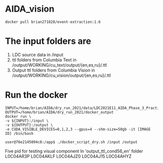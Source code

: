 # AIDA_vision
```
docker pull brian271828/event-extraction:1.6
```

# The input folders are
1. LDC source data in /input
2. ttl folders from Columbia Text in /output/WORKING/cu_text/output/{en,es,ru}/.ttl
3. Output ttl folders from Columbia Vision in /output/WORKING/cu_vision/output/{en,es,ru}/.ttl


# Run the docker
```
INPUT=/home/brian/AIDA/dry_run_2021/data/LDC2021E11_AIDA_Phase_3_Practice_Topic_Source_Data_V2.0
OUTPUT=/home/brian/AIDA/dry_run_2021/docker_output
docker run \
-v ${INPUT}:/input \
-v ${OUTPUT}:/output \
-e CUDA_VISIBLE_DEVICES=0,1,2,3 --gpus=4 --shm-size=50gb -it [IMAGE ID] /bin/bash

user@76e2145094c8:/app$ ./docker_script_dry.sh /input /output
```
Five pid for testing visual component
In 'output_ttl_cond56_en' folder
L0C04AR3P
L0C04AKLF
L0C04AJZ0
L0C04AJ15
L0C04AHYZ

